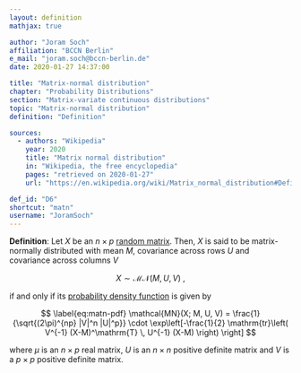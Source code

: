 ```yaml
---
layout: definition
mathjax: true

author: "Joram Soch"
affiliation: "BCCN Berlin"
e_mail: "joram.soch@bccn-berlin.de"
date: 2020-01-27 14:37:00

title: "Matrix-normal distribution"
chapter: "Probability Distributions"
section: "Matrix-variate continuous distributions"
topic: "Matrix-normal distribution"
definition: "Definition"

sources:
  - authors: "Wikipedia"
    year: 2020
    title: "Matrix normal distribution"
    in: "Wikipedia, the free encyclopedia"
    pages: "retrieved on 2020-01-27"
    url: "https://en.wikipedia.org/wiki/Matrix_normal_distribution#Definition"

def_id: "D6"
shortcut: "matn"
username: "JoramSoch"
---
```



**Definition**: Let $X$ be an $n \times p$ [random matrix](/D/rmat). Then, $X$ is said to be matrix-normally distributed with mean $M$, covariance across rows $U$ and covariance across columns $V$

$$ \label{eq:matn}
X \sim \mathcal{MN}(M, U, V) \; ,
$$

if and only if its [probability density function](/D/pdf) is given by

$$ \label{eq:matn-pdf}
\mathcal{MN}(X; M, U, V) = \frac{1}{\sqrt{(2\pi)^{np} |V|^n |U|^p}} \cdot \exp\left[-\frac{1}{2} \mathrm{tr}\left( V^{-1} (X-M)^\mathrm{T} \, U^{-1} (X-M) \right) \right]
$$

where $\mu$ is an $n \times p$ real matrix, $U$ is an $n \times n$ positive definite matrix and $V$ is a $p \times p$ positive definite matrix.